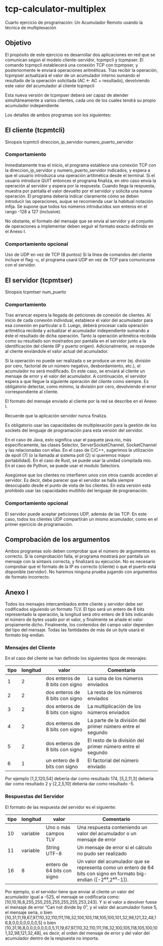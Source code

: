 # tcp-calculator-multiplex


Cuarto ejercicio de programación: Un Acumulador Remoto usando la técnica de multiplexación
## Objetivo
El propósito de este ejercicio es desarrollar dos aplicaciones en red que se comunican según el modelo cliente-servidor,
tcpmpcli y tcpmpser. El comando tcpmpcli establecerá una conexión TCP con tcpmpser, y posteriormente le enviará
operaciones aritméticas. Tras recibir la operación, tcpmpser actualizará el valor de un acumulador interno sumando
el resultado de la operación solicitada (AC ← AC + resultado), devolviendo este valor del acumulador al cliente tcpmpcli

Esta nueva versión de tcpmpser deberá ser capaz de atender simultáneamente a varios clientes, cada uno de los cuales
tendrá su propio acumulador independiente.

Los detalles de ambos programas son los siguientes:

## El cliente (tcpmtcli)
Sinopsis
tcpmtcli direccion_ip_servidor numero_puerto_servidor

### Comportamiento
Inmediatamente tras el inicio, el programa establece una conexión TCP con la direccion_ip_servidor y
numero_puerto_servidor indicados, y espera a que el usuario introduzca una operación artitmética desde el terminal.
Si el usuario introduce QUIT entonces el programa finaliza, en otro caso envía la operación al servidor y espera por
la respuesta. Cuando llega la respuesta, muestra por pantalla el valor devuelto por el servidor y solicita una nueva
operación. El programa debería indicar claramente cómo se deben introducir las operaciones, auque se recomienda usar
la habitual notación infija. Se supone que todos los números introducidos son enteros en el rango -128 a 127 (inclusive).

No obstante, el formato del mensaje que se envía al servidor y el conjunto de operaciones a implementar deben seguir el
formato exacto definido en el Anexo I.

### Comportamiento opcional
Uso de UDP en vez de TCP (8 puntos)
Si la línea de comandos del cliente incluye el flag -u, el programa usará UDP en vez de TCP para comunicarse con el servidor.

## El servidor (tcpmtser)
Sinopsis
tcpmtser num_puerto

### Comportamiento
Tras arrancar espera la llegada de peticiones de conexión de clientes. Al inicio de cada conexión individual, establece
el valor del acumulador para esa conexión en particular a 0. Luego, deberá procesar cada operación aritmética recibida
y actualizar el acumulador independiente sumando a éste el resultado de dicha operación. Tanto la operación aritmética
recibida como su resultado son mostrados por pantalla en el servidor junto a la identificación del cliente
(IP y puerto origen). Adicionalmente, se responde al cliente enviándole el valor actual del acumulador.

Si la operación no puede ser realizada o se produce un error (ej. división por cero,
factorial de un número negativo, desbordamiento, etc.), el acumulador no será modificado. En este caso, se enviará al cliente un
mensaje de error y el valor del acumulador. A continuación, el servidor espera a que llegue la siguiente operación del
cliente como siempre. Es obligatorio detectar, como mínimo, la división por cero, devolviendo el error correspondiente
al cliente.

El formato del mensaje enviado al cliente por la red se describe en el Anexo I.

Recuerde que la aplicación servidor nunca finaliza.

Es obligatorio usar las capacidades de multiplexación para la gestión de los sockets del lenguaje de programación para esta versión del servidor.

En el caso de Java, esto significa usar el paquete java.nio, más específicamente, las clases Selector, ServerSocketChannel, SocketChannel y las relacionadas con ellas.
En el caso de C/C++, sugerimos la utilización de epoll (7)  (o la llamada al sistema poll (2) si queremos mayor portabilidad).
En el caso de Rust, se puede usar la unidad compilada mio.
En el caso de Python, se puede usar el modulo Selectors.

Asegúrese que los clientes no interfieren unos con otros cuando acceden al servidor. Es decir, debe parecer que el
servidor se halla siempre desocupado desde el punto de vista de los clientes.
En esta versión está prohibido usar las capacidades multihilo del lenguaje de programación.

### Comportamiento opcional
El servidor puede aceptar peticiones UDP, además de las TCP. En este caso, todos los clientes UDP compartirán un mismo acumulador, como en el primer ejercicio de programación.

## Comprobación de los argumentos
Ambos programas solo deben comprobar que el número de argumentos es correcto. Si la comprobación falla, el programa
mostrará por pantalla un mensaje con la sintaxis correcta, y finalizará su ejecución. No es necesario comprobar que el
formato de la IP es correcto (cliente) o que el puerto está disponible (servidor). No haremos ninguna prueba jugando con
argumentos de formato incorrecto.

## Anexo I
Todos los mensajes intercambiados entre cliente y servidor debe ser codificados siguiendo un formato TLV. El tipo será
un entero de 8 bits representado la operación, la longitud será otro entero de 8 bits indicando el número de  bytes
usado por el valor, y finalmente se añade el valor propiamente dicho. Finalmente, los contenidos del campo valor
dependen del tipo del mensaje. Todas las fantidades de más de un byte usará el formato big-endian.

### Mensajes del Cliente
En el caso del cliente se han definido los siguientes tipos de mesnajes:

| tipo	 | longitud | valor                           | Comentario                                                 |
|-------|----------|---------------------------------|------------------------------------------------------------|
| 1     | 2        | dos enteros de 8 bits con signo | La suma de los números enviados                            |
| 2     | 2        | dos enteros de 8 bits con signo | La resta de los números enviados                           |
| 3     | 2        | dos enteros de 8 bits con signo | La multiplicación de los números enviados                  |
| 4     | 2        | dos enteros de 8 bits con signo | La parte de la división del primer número entre el segundo |
| 5     | 2        | dos enteros de 8 bits con signo | El resto de la división del primer número entre el segundo |
| 6     | 1        | un entero de 8 bits con signo   | El factorial del número enviado                            |

Por ejemplo [1,2,120,54] debería dar como resultado 174, [5,2,11,3] debería dar como resultado 2 y [2,2,5,10] debería dar como resultado -5.

### Respuestas del Servidor
El formato de las respuesta del servidor es el siguiente:

| tipo | longitud | valor                       | Comentario                                                                                                          |
|------|----------|-----------------------------|---------------------------------------------------------------------------------------------------------------------|
| 10   | variable | Uno o más campos TLV        | Una respuesta conteniendo un valor del acumulador o un mensaje de error                                             |
| 11   | variable | String UTF-8                | Un mensaje de error si el cálculo no pudo ser realizado                                                             |
| 16   | 8        | entero de 64 bits con signo | Un valor del acumulador que se representa como un entero de 64 bits con signo en formato big-endian ([-2⁶³,2⁶³-1]). |

Por ejemplo, si el servidor tiene que enviar al cliente un valor del acumulador igual a -525, el mensaje se codificaría como: [10,10,16,8,255,255,255,255,255,255,253,243]. Y si el valor a devolver fuese el mensaje de error “Can not divide by 0”, y el valor del acumulador fuese 5, el mensaje sería, o bien [10,31,11,19,67,97,110,32,110,111,116,32,100,105,118,105,100,101,32,98,121,32,48,16,8,0,0,0,0,0,0,0,5] o bien [10,31,16,8,0,0,0,0,0,0,0,5,11,19,67,97,110,32,110,111,116,32,100,105,118,105,100,101,32,98,121,32,48], es decir, el orden del mensaje de error y del valor del acumulador dentro de la respuesta no importa.
